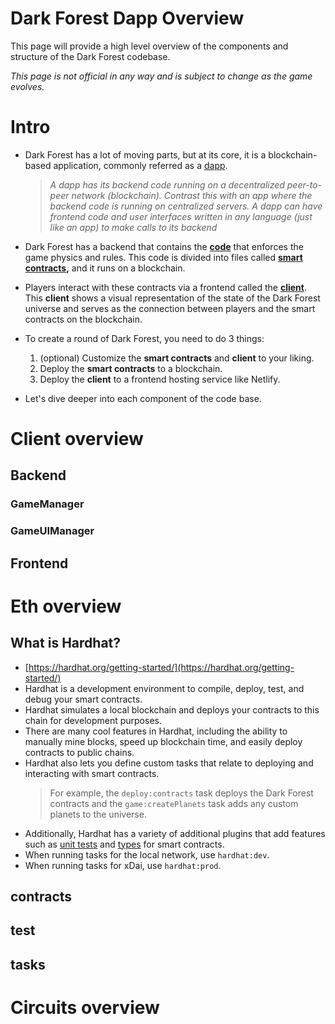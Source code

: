 # Dark Forest Dapp Overview

This page will provide a high level overview of the components and structure of the Dark Forest codebase. 

*This page is not official in any way and is subject to change as the game evolves.*

# Intro
- Dark Forest has a lot of moving parts, but at its core, it is a blockchain-based application, commonly referred as a [dapp](https://ethereum.org/en/developers/docs/dapps/).
    
    > *A dapp has its backend code running on a decentralized peer-to-peer network (blockchain). Contrast this with an app where the backend code is running on centralized servers.   A dapp can have frontend code and user interfaces written in any language (just like an app) to make calls to its backend*
    > 
- Dark Forest has a backend that contains the **[code](https://github.com/darkforest-eth/eth/)** that enforces the game physics and rules. This code is divided into files called **[smart contracts](https://github.com/darkforest-eth/eth/tree/master/contracts),** and it runs on a blockchain.
- Players interact with these contracts via a frontend called the **[client](https://github.com/darkforest-eth/client/)**. This **client** shows a visual representation of the state of the Dark Forest universe and serves as the connection between players and the smart contracts on the blockchain.
- To create a round of Dark Forest, you need to do 3 things:
    1. (optional) Customize the **smart contracts** and **client** to your liking.
    2. Deploy the **smart contracts** to a blockchain.
    3. Deploy the **client** to a frontend hosting service like Netlify.

- Let's dive deeper into each component of the code base.

# Client overview

## Backend

### GameManager

### GameUIManager

## Frontend

# Eth overview

## What is Hardhat?
- [https://hardhat.org/getting-started/](https://hardhat.org/getting-started/)
- Hardhat is a development environment to compile, deploy, test, and debug your smart contracts. 
- Hardhat simulates a local blockchain and deploys your contracts to this chain for development purposes.
- There are many cool features in Hardhat, including the ability to manually mine blocks, speed up blockchain time, and easily deploy contracts to public chains.
- Hardhat also lets you define custom tasks that relate to deploying and interacting with smart contracts. 
    > For example, the `deploy:contracts` task deploys the Dark Forest contracts and the `game:createPlanets` task adds any custom planets to the universe.
- Additionally, Hardhat has a variety of additional plugins that add features such as [unit tests](https://hardhat.org/tutorial/testing-contracts.html#_5-testing-contracts) and [types](https://www.npmjs.com/package/@typechain/hardhat) for smart contracts.
- When running tasks for the local network, use `hardhat:dev`.
- When running tasks for xDai, use `hardhat:prod`.

## contracts

## test

## tasks

# Circuits overview

